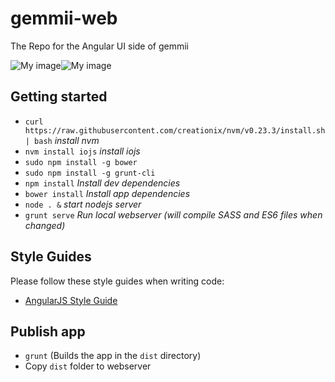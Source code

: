# gemmii-web
The Repo for the Angular UI side of gemmii

![My image](http://bible-survey.org/i/gemmii/angularjs.png)![My image](http://bible-survey.org/i/gemmii/strongloop.png)

## Getting started
* `curl https://raw.githubusercontent.com/creationix/nvm/v0.23.3/install.sh | bash` *install nvm*
* `nvm install iojs` *install iojs*
* `sudo npm install -g bower`
* `sudo npm install -g grunt-cli`
* `npm install` *Install dev dependencies*
* `bower install` *Install app dependencies*
* `node . &` *start nodejs server*
* `grunt serve` *Run local webserver (will compile SASS and ES6 files when changed)*

## Style Guides

Please follow these style guides when writing code:

* [AngularJS Style Guide](https://github.com/mgechev/angularjs-style-guide)

## Publish app
* `grunt` (Builds the app in the `dist` directory)
* Copy `dist` folder to webserver
